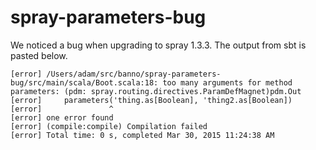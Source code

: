 # spray-parameters-bug

We noticed a bug when upgrading to spray 1.3.3. The output from sbt is pasted below.

```
[error] /Users/adam/src/banno/spray-parameters-bug/src/main/scala/Boot.scala:18: too many arguments for method parameters: (pdm: spray.routing.directives.ParamDefMagnet)pdm.Out
[error]     parameters('thing.as[Boolean], 'thing2.as[Boolean])
[error]               ^
[error] one error found
[error] (compile:compile) Compilation failed
[error] Total time: 0 s, completed Mar 30, 2015 11:24:38 AM
```
